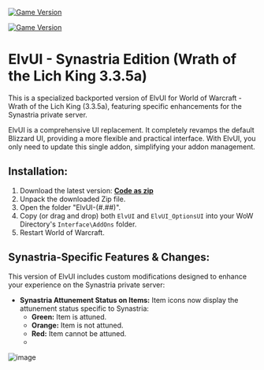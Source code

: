[![Game Version](https://img.shields.io/badge/wow-3.3.5-blue.svg)](https://github.com/aurele-l/ElvUI_Attune)

[![Game Version](https://img.shields.io/badge/wow-3.3.5-blue.svg)](https://github.com/aurele-l/ElvUI_Attune)

# ElvUI - Synastria Edition (Wrath of the Lich King 3.3.5a)

This is a specialized backported version of ElvUI for World of Warcraft - Wrath of the Lich King (3.3.5a), featuring specific enhancements for the Synastria private server.

ElvUI is a comprehensive UI replacement. It completely revamps the default Blizzard UI, providing a more flexible and practical interface. With ElvUI, you only need to update this single addon, simplifying your addon management.

## Installation:

1.  Download the latest version: **[Code as zip](https://github.com/RosemyneH/ElvUI_Attune/archive/refs/heads/master.zip)**
2.  Unpack the downloaded Zip file.
3.  Open the folder "ElvUI-(#.##)".
4.  Copy (or drag and drop) both `ElvUI` and `ElvUI_OptionsUI` into your WoW Directory's `Interface\AddOns` folder.
5.  Restart World of Warcraft.

## Synastria-Specific Features & Changes:

This version of ElvUI includes custom modifications designed to enhance your experience on the Synastria private server:

*   **Synastria Attunement Status on Items:** Item icons now display the attunement status specific to Synastria:
    *   **Green:** Item is attuned.
    *   **Orange:** Item is not attuned.
    *   **Red:** Item cannot be attuned.
    *   

![image](https://github.com/aurele-l/ElvUI_Attune/assets/9089337/89542e85-031d-49e1-b6e2-d078c96a980d)

